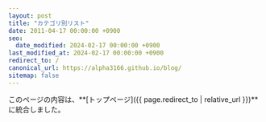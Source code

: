 ```yaml
---
layout: post
title: "カテゴリ別リスト"
date: 2011-04-17 00:00:00 +0900
seo:
  date_modified: 2024-02-17 00:00:00 +0900
last_modified_at: 2024-02-17 00:00:00 +0900
redirect_to: /
canonical_url: https://alpha3166.github.io/blog/
sitemap: false
---
```


このページの内容は、**[トップページ]({{ page.redirect_to | relative_url }})**に統合しました。
